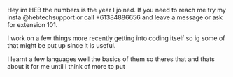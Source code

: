 Hey im HEB the numbers is the year I joined. If you need to reach me try my insta @hebtechsupport or call +61384886656 and leave a message or ask for extension 101.

I work on a few things more recently getting into coding itself so ig some of that might be put up since it is useful.

I learnt a few languages well the basics of them so theres that and thats about it for me until i think of more to put

